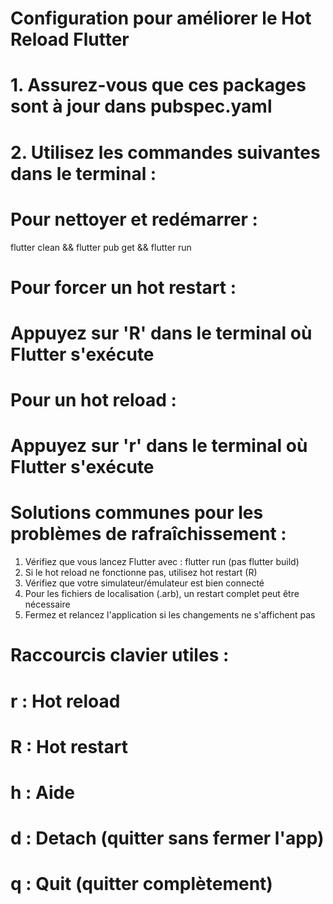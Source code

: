 # Configuration pour améliorer le Hot Reload Flutter

# 1. Assurez-vous que ces packages sont à jour dans pubspec.yaml
# 2. Utilisez les commandes suivantes dans le terminal :

# Pour nettoyer et redémarrer :
flutter clean && flutter pub get && flutter run

# Pour forcer un hot restart :
# Appuyez sur 'R' dans le terminal où Flutter s'exécute

# Pour un hot reload :
# Appuyez sur 'r' dans le terminal où Flutter s'exécute

# Solutions communes pour les problèmes de rafraîchissement :

1. Vérifiez que vous lancez Flutter avec : flutter run (pas flutter build)
2. Si le hot reload ne fonctionne pas, utilisez hot restart (R)
3. Vérifiez que votre simulateur/émulateur est bien connecté
4. Pour les fichiers de localisation (.arb), un restart complet peut être nécessaire
5. Fermez et relancez l'application si les changements ne s'affichent pas

# Raccourcis clavier utiles :
# r : Hot reload
# R : Hot restart  
# h : Aide
# d : Detach (quitter sans fermer l'app)
# q : Quit (quitter complètement)
